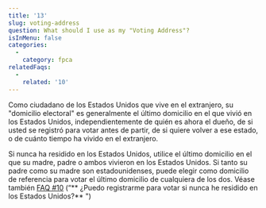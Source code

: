```yaml
---
title: '13'
slug: voting-address
question: What should I use as my "Voting Address"?
isInMenu: false
categories:
  - 
    category: fpca
relatedFaqs:
  - 
    related: '10'
---
```

Como ciudadano de los Estados Unidos que vive en el extranjero, su "domicilio electoral" es generalmente el último domicilio en el que vivió en los Estados Unidos, independientemente de quién es ahora el dueño, de si usted se registró para votar antes de partir, de si quiere volver a ese estado, o de cuánto tiempo ha vivido en el extranjero.

Si nunca ha residido en los Estados Unidos, utilice el último domicilio en el que su madre, padre o ambos vivieron en los Estados Unidos. Si tanto su padre como su madre son estadounidenses, puede elegir como domicilio de referencia para votar el último domicilio de cualquiera de los dos. Véase también [FAQ #10](/faqs/10) (“** ¿Puedo registrarme para votar si nunca he residido en los Estados Unidos?** ")